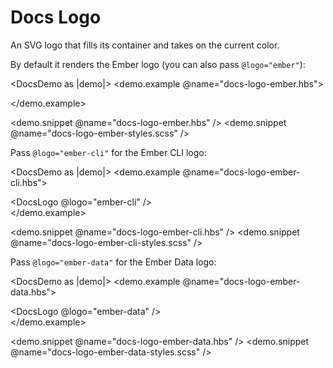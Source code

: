 # Docs Logo

An SVG logo that fills its container and takes on the current color.

By default it renders the Ember logo (you can also pass `@logo="ember"`):

<DocsDemo as |demo|>
  <demo.example @name="docs-logo-ember.hbs">
    <div class="my-ember-addon-logo">
      <DocsLogo />
    </div>
  </demo.example>

  <demo.snippet @name="docs-logo-ember.hbs" />
  <demo.snippet @name="docs-logo-ember-styles.scss" />
</DocsDemo>

Pass `@logo="ember-cli"` for the Ember CLI logo:

<DocsDemo as |demo|>
  <demo.example @name="docs-logo-ember-cli.hbs">
    <div class="my-ember-cli-addon-logo">
      <DocsLogo @logo="ember-cli" />
    </div>
  </demo.example>

  <demo.snippet @name="docs-logo-ember-cli.hbs" />
  <demo.snippet @name="docs-logo-ember-cli-styles.scss" />
</DocsDemo>

Pass `@logo="ember-data"` for the Ember Data logo:

<DocsDemo as |demo|>
  <demo.example @name="docs-logo-ember-data.hbs">
    <div class="my-ember-data-addon-logo">
      <DocsLogo @logo="ember-data" />
    </div>
  </demo.example>

  <demo.snippet @name="docs-logo-ember-data.hbs" />
  <demo.snippet @name="docs-logo-ember-data-styles.scss" />
</DocsDemo>
